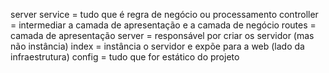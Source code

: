 server
  service = tudo que é regra de negócio ou processamento
  controller = intermediar a camada de apresentação e a camada de negócio
  routes = camada de apresentação
  server = responsável por criar os servidor (mas não instância)
  index = instância o servidor e expõe para a web (lado da infraestrutura)
  config = tudo que for estático do projeto
